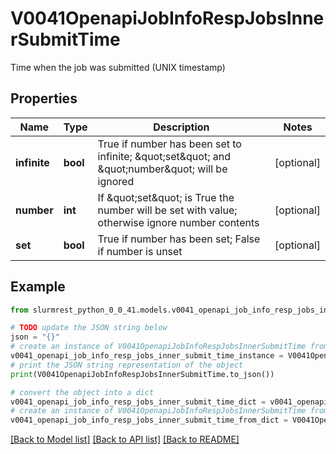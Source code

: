 # V0041OpenapiJobInfoRespJobsInnerSubmitTime

Time when the job was submitted (UNIX timestamp)

## Properties

Name | Type | Description | Notes
------------ | ------------- | ------------- | -------------
**infinite** | **bool** | True if number has been set to infinite; \&quot;set\&quot; and \&quot;number\&quot; will be ignored | [optional] 
**number** | **int** | If \&quot;set\&quot; is True the number will be set with value; otherwise ignore number contents | [optional] 
**set** | **bool** | True if number has been set; False if number is unset | [optional] 

## Example

```python
from slurmrest_python_0_0_41.models.v0041_openapi_job_info_resp_jobs_inner_submit_time import V0041OpenapiJobInfoRespJobsInnerSubmitTime

# TODO update the JSON string below
json = "{}"
# create an instance of V0041OpenapiJobInfoRespJobsInnerSubmitTime from a JSON string
v0041_openapi_job_info_resp_jobs_inner_submit_time_instance = V0041OpenapiJobInfoRespJobsInnerSubmitTime.from_json(json)
# print the JSON string representation of the object
print(V0041OpenapiJobInfoRespJobsInnerSubmitTime.to_json())

# convert the object into a dict
v0041_openapi_job_info_resp_jobs_inner_submit_time_dict = v0041_openapi_job_info_resp_jobs_inner_submit_time_instance.to_dict()
# create an instance of V0041OpenapiJobInfoRespJobsInnerSubmitTime from a dict
v0041_openapi_job_info_resp_jobs_inner_submit_time_from_dict = V0041OpenapiJobInfoRespJobsInnerSubmitTime.from_dict(v0041_openapi_job_info_resp_jobs_inner_submit_time_dict)
```
[[Back to Model list]](../README.md#documentation-for-models) [[Back to API list]](../README.md#documentation-for-api-endpoints) [[Back to README]](../README.md)


